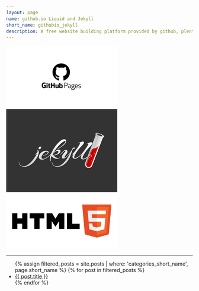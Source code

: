 ```yaml
---
layout: page
name: github.io Liquid and Jekyll
short_name: githubio_jekyll
description: A free website building platform provided by github, plenty of developers are using it include my self. Jekyll is backend framework of this service. It's worth that gitlab also provide very similar service called gitlab page.
---
```


<img src="/pictures/github-pages.jpeg" alt="centered image" width="300" height="auto"> 
<img src="/pictures/jekyll-logo.png" alt="centered image" width="300" height="auto"> 
<img src="/pictures/html5.png" alt="centered image" width="300" height="auto">

---

<ul>
  {% assign filtered_posts = site.posts | where: 'categories_short_name', page.short_name %}
  {% for post in filtered_posts %}
    <li><a href="{{ post.url }}">{{ post.title }}</a></li>
  {% endfor %}
</ul>

